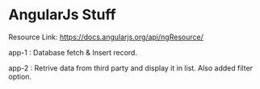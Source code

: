 AngularJs Stuff
==========
Resource Link: https://docs.angularjs.org/api/ngResource/

app-1 : Database fetch & Insert record.

app-2 : Retrive data from third party and display it in list. Also added filter option.
